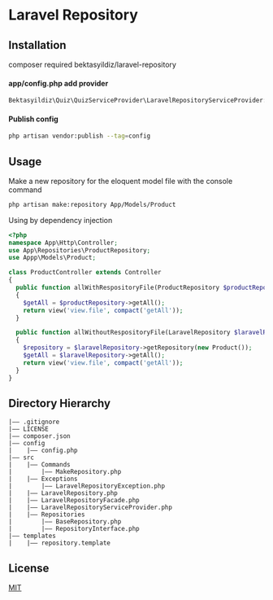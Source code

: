 Laravel Repository
===


## Installation
composer required bektasyildiz/laravel-repository

#### app/config.php add provider

```php
Bektasyildiz\Quiz\QuizServiceProvider\LaravelRepositoryServiceProvider::class,
```

#### Publish config
```bash
php artisan vendor:publish --tag=config
```

## Usage
Make a new repository for the eloquent model file with the console command

```bash
php artisan make:repository App/Models/Product
```

Using by dependency injection
```php
<?php
namespace App\Http\Controller;
use App\Repositories\ProductRepository;
use Appp\Models\Product;

class ProductController extends Controller
{
  public function allWithRespositoryFile(ProductRepository $productRepository)
  {
    $getAll = $productRepository->getAll();
    return view('view.file', compact('getAll'));
  }

  public function allWithoutRespositoryFile(LaravelRepository $laravelRepository)
  {
    $repository = $laravelRepository->getRepository(new Product());
    $getAll = $laravelRepository->getAll();
    return view('view.file', compact('getAll'));
  }
}
```

## Directory Hierarchy
```
|—— .gitignore
|—— LICENSE
|—— composer.json
|—— config
|    |—— config.php
|—— src
|    |—— Commands
|        |—— MakeRepository.php
|    |—— Exceptions
|        |—— LaravelRepositoryException.php
|    |—— LaravelRepository.php
|    |—— LaravelRepositoryFacade.php
|    |—— LaravelRepositoryServiceProvider.php
|    |—— Repositories
|        |—— BaseRepository.php
|        |—— RepositoryInterface.php
|—— templates
|    |—— repository.template
```
  
## License

[MIT](https://choosealicense.com/licenses/mit/)
